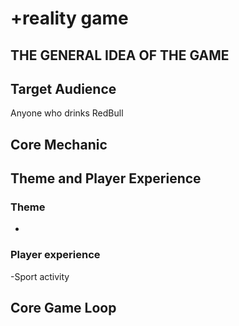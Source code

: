 # +reality game

## THE GENERAL IDEA OF THE GAME

## Target Audience
Anyone who drinks RedBull

## Core Mechanic

## Theme and Player Experience
  ### Theme
  -
  ### Player experience
  -Sport activity

## Core Game Loop
